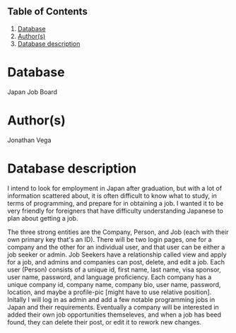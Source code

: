 ## Table of Contents
1. [Database](#database)
1. [Author(s)](#author)
1. [Database description](#description)
 
# Database
Japan Job Board
# Author(s)
Jonathan Vega
# Database description
I intend to look for employment in Japan after graduation, but with a lot of information scattered about, it is often difficult to know what to study, in terms of programming, and prepare for in obtaining a job. I wanted it to be very friendly for foreigners that have difficulty understanding Japanese to plan about getting a job.

The three strong entities are the Company, Person, and Job (each with their own primary key that's an ID). There will be two login pages, one for a company and the other for an individual user, and that user can be either a job seeker or admin. Job Seekers have a relationship called view and apply for a job, and admins and companies can post, delete, and edit a job. Each user (Person) consists of a unique id, first name, last name, visa sponsor, user name, password, and language proficiency. Each company has a unique company id, company name, company bio, user name, password, location, and maybe a profile-pic [might have to use relative position]. Initally I will log in as admin and add a few notable programming jobs in Japan and their requirements. Eventually a company will be interested in added their own job opportunities themseleves, and when a job has beed found, they can delete their post, or edit it to rework new changes.
